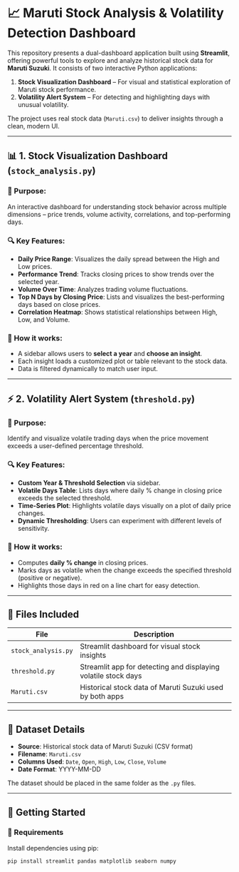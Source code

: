# 📈 Maruti Stock Analysis & Volatility Detection Dashboard

This repository presents a dual-dashboard application built using **Streamlit**, offering powerful tools to explore and analyze historical stock data for **Maruti Suzuki**. It consists of two interactive Python applications:

1. **Stock Visualization Dashboard** – For visual and statistical exploration of Maruti stock performance.
2. **Volatility Alert System** – For detecting and highlighting days with unusual volatility.

The project uses real stock data (`Maruti.csv`) to deliver insights through a clean, modern UI.

---

## 📊 1. Stock Visualization Dashboard (`stock_analysis.py`)

### 🎯 Purpose:
An interactive dashboard for understanding stock behavior across multiple dimensions – price trends, volume activity, correlations, and top-performing days.

### 🔍 Key Features:
- **Daily Price Range**: Visualizes the daily spread between the High and Low prices.
- **Performance Trend**: Tracks closing prices to show trends over the selected year.
- **Volume Over Time**: Analyzes trading volume fluctuations.
- **Top N Days by Closing Price**: Lists and visualizes the best-performing days based on close prices.
- **Correlation Heatmap**: Shows statistical relationships between High, Low, and Volume.

### 🧠 How it works:
- A sidebar allows users to **select a year** and **choose an insight**.
- Each insight loads a customized plot or table relevant to the stock data.
- Data is filtered dynamically to match user input.

---

## ⚡ 2. Volatility Alert System (`threshold.py`)

### 🎯 Purpose:
Identify and visualize volatile trading days when the price movement exceeds a user-defined percentage threshold.

### 🔍 Key Features:
- **Custom Year & Threshold Selection** via sidebar.
- **Volatile Days Table**: Lists days where daily % change in closing price exceeds the selected threshold.
- **Time-Series Plot**: Highlights volatile days visually on a plot of daily price changes.
- **Dynamic Thresholding**: Users can experiment with different levels of sensitivity.

### 🧠 How it works:
- Computes **daily % change** in closing prices.
- Marks days as volatile when the change exceeds the specified threshold (positive or negative).
- Highlights those days in red on a line chart for easy detection.

---

## 📁 Files Included

| File | Description |
|------|-------------|
| `stock_analysis.py` | Streamlit dashboard for visual stock insights |
| `threshold.py` | Streamlit app for detecting and displaying volatile stock days |
| `Maruti.csv` | Historical stock data of Maruti Suzuki used by both apps |

---

## 💾 Dataset Details

- **Source**: Historical stock data of Maruti Suzuki (CSV format)
- **Filename**: `Maruti.csv`
- **Columns Used**: `Date`, `Open`, `High`, `Low`, `Close`, `Volume`
- **Date Format**: YYYY-MM-DD

The dataset should be placed in the same folder as the `.py` files.

---

## 🚀 Getting Started

### 🔧 Requirements

Install dependencies using pip:

```bash
pip install streamlit pandas matplotlib seaborn numpy
